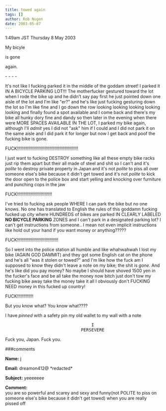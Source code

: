 ```yaml
---
title: towed again
tags: []
author: Rob Nugen
date: 2003-05-07
---
```


<p class=date>1:49am JST Thursday 8 May 2003</p>

<p>My bicyle</p>

<p>is gone</p>

<p>again.</p>

<p>- - - -</p>

<p>It's not like I fucking parked it in the middle of the goddam
street!  I parked it IN A BICYCLE PARKING LOT!!!  The motherfucker
gestured toward the lot when I rode the bike up and he didn't say pay
first he just pointed down one aisle of the lot and I'm like "er?" and
he's like just fucking gesturing down the lot so I'm like fine and I
go down the row looking looking looking looking looking and finally
found a spot available and I come back and there's my bike all hunky
dory fine and dandy so then later in the evening when there were MORE
SPACES AVAILABLE IN THE LOT, I parked my bike again, although I'll
<em>admit</em> yes I did not "ask" him if I could and I did not park
it on the same aisle and I did park it for longer but now I get back
and poof the fucking bike is gone.</p>

<p>FUCK!!!!!!!!!!!!!!!!!!!!!!!!!!!!!!!!!!!!!!!!!!!!!!!!!</p>

<p>I just want to fucking DESTROY something like all these empty bike
racks just rip them apart but their all made of steel and shit so I
can't and it's <em>polite</em> to destroy private property in Japan
and it's not <em>polite</em> to piss all over someone else's bike
because it didn't get towed and it's not <em>polite</em> to kick the
door open to the police box and start yelling and knocking over
furniture and punching cops in the jaw</p>

<p>FUCK!!!!!!!!!!!!!!!!!!!!!!!!!!!!</p>

<p>I've tried to fucking ask people WHERE I can park the bike but no
one knows.  No one has translated to English the rules of this goddamn
fucking fucked up city where HUNDREDS of bikes are parked IN CLEARLY
LABELED <b>NO BICYCLE PARKING</b> ZONES and I can't park in a
designated parking lot?  I can't get instructions from someone..  I
mean not even implicit instructions like hold out your hand if you
want money or anything?????</p>

<p>FUCK!!!!!!!!!!!!!!!!!!!!!!!!!!!!!!!!!</p>

<p>So I went into the police station all humble and like whahwahwah I
lost my bike (AGAIN GOD DAMMIT) and they got some English cat on the
phone and he's all "was it stolen or towed?" and I'm like how the fuck
am I supposed to know they didn't leave a note on my bike; the shit is
<em>gone</em>.  And he's like did you pay money?  No maybe I should
have shoved 1500 yen in the fucker's face and be all take the money
now bitch just don't tow my fucking bike away take the money take it
all I obviously don't FUCKING NEED money in this fucked up
country!</p>

<p>FUCK!!!!!!!!!!!!!</p>

<p>But you know what?  You know what????</p>

<p>I have <em>pinned</em> with a safety pin my old wallet to my wall
with a note</p>

<pre>
                                 I
                             PERSEVERE
</pre>

<p>Fuck you, Japan.  Fuck you.</p>

###comments

<p><b>Name:</b> j

<p><b>Email:</b> dreamon412@ *redacted*

<p><b>Subject:</b> yeeeeeee

<p><b>Comment:</b>
<br>  you are so powerful and scarey and sexy and funny(not POLITE to piss on someone else's bike because it didn't get towed) when you are really pissed off

